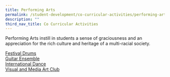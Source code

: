 ```yaml
---
title: Performing Arts
permalink: /student-development/co-curricular-activities/performing-arts
description: ""
third_nav_title: Co Curricular Activities
---
```

Performing Arts instill in students a sense of graciousness and an appreciation for the rich culture and heritage of a multi-racial society.

[Festival Drums](/files/01%20Festival%20Drums_Infographics_Final%202022.pdf) <br>
[Guitar Ensemble](/files/GE%20Infographic%202022%20(1).pdf) <br>
[International Dance](/files/Dance%20-%20Infographic%20Final.pdf) <br>
[Visual and Media Art Club](/files/Visual%20and%20Media%20Art%20Club_Infographic_Final%202022.pdf)